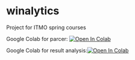 # winalytics
Project for ITMO spring courses


Google Colab for parcer: [![Open In Colab](https://colab.research.google.com/assets/colab-badge.svg)](https://colab.research.google.com/drive/1vVcFD9DQFhZ0FRuTEkO8PatT5vjG91F8)

Google Colab for result analysis:[![Open In Colab](https://colab.research.google.com/assets/colab-badge.svg)](https://colab.research.google.com/drive/1GsB-cIHPlxBuo44QQNxq-FIHyFYeb1IK)

